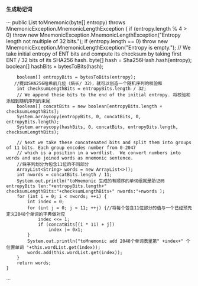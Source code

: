  #### 生成助记词
 
  ···
  public List<String> toMnemonic(byte[] entropy) throws MnemonicException.MnemonicLengthException {
        if (entropy.length % 4 > 0)
            throw new MnemonicException.MnemonicLengthException("Entropy length not multiple of 32 bits.");
        if (entropy.length == 0)
            throw new MnemonicException.MnemonicLengthException("Entropy is empty.");
        // We take initial entropy of ENT bits and compute its checksum by taking first ENT / 32 bits of its SHA256 hash.
        byte[] hash = Sha256Hash.hash(entropy);
        boolean[] hashBits = bytesToBits(hash);
        
        boolean[] entropyBits = bytesToBits(entropy);
       //提出SHA256哈希前几位（熵长/ 32），就可以创造一个随机序列的校验和
        int checksumLengthBits = entropyBits.length / 32;
        // We append these bits to the end of the initial entropy. 将校验和添加到随机序列的末尾
        boolean[] concatBits = new boolean[entropyBits.length + checksumLengthBits];
        System.arraycopy(entropyBits, 0, concatBits, 0, entropyBits.length);
        System.arraycopy(hashBits, 0, concatBits, entropyBits.length, checksumLengthBits);

        // Next we take these concatenated bits and split them into groups of 11 bits. Each group encodes number from 0-2047
        // which is a position in a wordlist.  We convert numbers into words and use joined words as mnemonic sentence.
        //将序列划分为包含11位的不同部分
        ArrayList<String> words = new ArrayList<>();
        int nwords = concatBits.length / 11;
        System.out.println("toMnemonic 生成的有顺序的单词组就是助记码entropyBits len:"+entropyBits.length+" checksumLengthBits:"+checksumLengthBits+" nwords:"+nwords );
        for (int i = 0; i < nwords; ++i) {
            int index = 0;
            for (int j = 0; j < 11; ++j) {//将每个包含11位部分的值与一个已经预先定义2048个单词的字典做对应
                index <<= 1;
                if (concatBits[(i * 11) + j])
                    index |= 0x1;
            }
            System.out.println("toMnemonic add 2048个单词表里第" +index+" 个位置单词 "+this.wordList.get(index));
            words.add(this.wordList.get(index));
        }
        return words;        
    }
  ···
 
